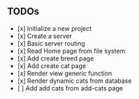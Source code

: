 ## TODOs

-    [x] Initialize a new project
-    [x] Create a server
-    [x] Basic server routing
-    [x] Read Home page from file system
-    [x] Add create breed page
-    [x] Add create cat page
-    [x] Render view generic function
-    [x] Render dynamic cats from database
-    [ ] Add add cats from add-cats page
